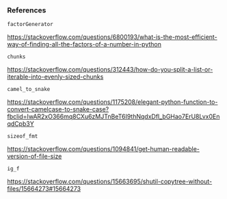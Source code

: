 ### References

``factorGenerator``

https://stackoverflow.com/questions/6800193/what-is-the-most-efficient-way-of-finding-all-the-factors-of-a-number-in-python

``chunks``

https://stackoverflow.com/questions/312443/how-do-you-split-a-list-or-iterable-into-evenly-sized-chunks

``camel_to_snake``

https://stackoverflow.com/questions/1175208/elegant-python-function-to-convert-camelcase-to-snake-case?fbclid=IwAR2xO366mq8CXu6zMJTnBeT6I9thNqdxDfl_bGHao7ErU8Lvx0EnqdCpb3Y

``sizeof_fmt``

https://stackoverflow.com/questions/1094841/get-human-readable-version-of-file-size

``ig_f``

https://stackoverflow.com/questions/15663695/shutil-copytree-without-files/15664273#15664273

